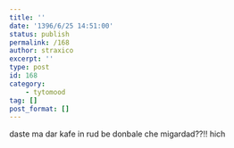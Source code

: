 ```yaml
---
title: ''
date: '1396/6/25 14:51:00'
status: publish
permalink: /168
author: straxico
excerpt: ''
type: post
id: 168
category:
    - tytomood
tag: []
post_format: []
---
```

<div>daste ma dar kafe in rud be donbale che migardad??!! hich</div>
